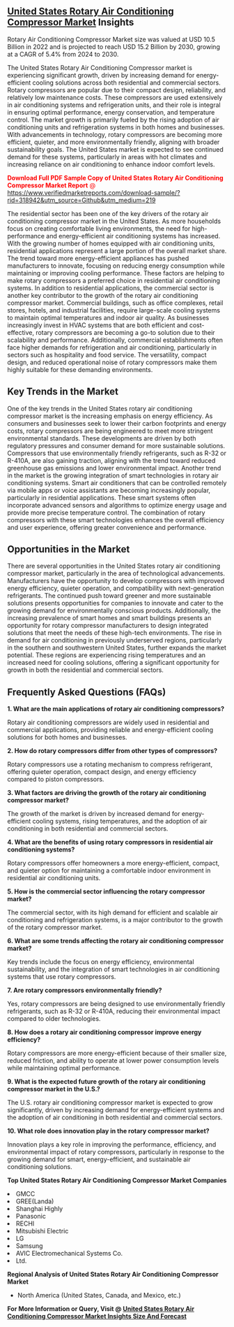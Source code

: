 <h2><a href="https://www.verifiedmarketreports.com/download-sample/?rid=318942&amp;utm_source=Github&amp;utm_medium=219" target="_blank">United States Rotary Air Conditioning Compressor Market</a> Insights</h2><p>Rotary Air Conditioning Compressor Market size was valued at USD 10.5 Billion in 2022 and is projected to reach USD 15.2 Billion by 2030, growing at a CAGR of 5.4% from 2024 to 2030.</p><p> <p>The United States Rotary Air Conditioning Compressor market is experiencing significant growth, driven by increasing demand for energy-efficient cooling solutions across both residential and commercial sectors. Rotary compressors are popular due to their compact design, reliability, and relatively low maintenance costs. These compressors are used extensively in air conditioning systems and refrigeration units, and their role is integral in ensuring optimal performance, energy conservation, and temperature control. The market growth is primarily fueled by the rising adoption of air conditioning units and refrigeration systems in both homes and businesses. With advancements in technology, rotary compressors are becoming more efficient, quieter, and more environmentally friendly, aligning with broader sustainability goals. The United States market is expected to see continued demand for these systems, particularly in areas with hot climates and increasing reliance on air conditioning to enhance indoor comfort levels. <p><span class=""><span style="color: #ff0000;"><strong>Download Full PDF Sample Copy of United States Rotary Air Conditioning Compressor Market Report</strong> @ </span><a href="https://www.verifiedmarketreports.com/download-sample/?rid=318942&amp;utm_source=Github&amp;utm_medium=219" target="_blank">https://www.verifiedmarketreports.com/download-sample/?rid=318942&amp;utm_source=Github&amp;utm_medium=219</a></span></p> The residential sector has been one of the key drivers of the rotary air conditioning compressor market in the United States. As more households focus on creating comfortable living environments, the need for high-performance and energy-efficient air conditioning systems has increased. With the growing number of homes equipped with air conditioning units, residential applications represent a large portion of the overall market share. The trend toward more energy-efficient appliances has pushed manufacturers to innovate, focusing on reducing energy consumption while maintaining or improving cooling performance. These factors are helping to make rotary compressors a preferred choice in residential air conditioning systems. In addition to residential applications, the commercial sector is another key contributor to the growth of the rotary air conditioning compressor market. Commercial buildings, such as office complexes, retail stores, hotels, and industrial facilities, require large-scale cooling systems to maintain optimal temperatures and indoor air quality. As businesses increasingly invest in HVAC systems that are both efficient and cost-effective, rotary compressors are becoming a go-to solution due to their scalability and performance. Additionally, commercial establishments often face higher demands for refrigeration and air conditioning, particularly in sectors such as hospitality and food service. The versatility, compact design, and reduced operational noise of rotary compressors make them highly suitable for these demanding environments. <h2>Key Trends in the Market</h2> <p>One of the key trends in the United States rotary air conditioning compressor market is the increasing emphasis on energy efficiency. As consumers and businesses seek to lower their carbon footprints and energy costs, rotary compressors are being engineered to meet more stringent environmental standards. These developments are driven by both regulatory pressures and consumer demand for more sustainable solutions. Compressors that use environmentally friendly refrigerants, such as R-32 or R-410A, are also gaining traction, aligning with the trend toward reduced greenhouse gas emissions and lower environmental impact. Another trend in the market is the growing integration of smart technologies in rotary air conditioning systems. Smart air conditioners that can be controlled remotely via mobile apps or voice assistants are becoming increasingly popular, particularly in residential applications. These smart systems often incorporate advanced sensors and algorithms to optimize energy usage and provide more precise temperature control. The combination of rotary compressors with these smart technologies enhances the overall efficiency and user experience, offering greater convenience and performance.</p> <h2>Opportunities in the Market</h2> <p>There are several opportunities in the United States rotary air conditioning compressor market, particularly in the area of technological advancements. Manufacturers have the opportunity to develop compressors with improved energy efficiency, quieter operation, and compatibility with next-generation refrigerants. The continued push toward greener and more sustainable solutions presents opportunities for companies to innovate and cater to the growing demand for environmentally conscious products. Additionally, the increasing prevalence of smart homes and smart buildings presents an opportunity for rotary compressor manufacturers to design integrated solutions that meet the needs of these high-tech environments. The rise in demand for air conditioning in previously underserved regions, particularly in the southern and southwestern United States, further expands the market potential. These regions are experiencing rising temperatures and an increased need for cooling solutions, offering a significant opportunity for growth in both the residential and commercial sectors.</p> <h2>Frequently Asked Questions (FAQs)</h2> <p><strong>1. What are the main applications of rotary air conditioning compressors?</strong></p> <p>Rotary air conditioning compressors are widely used in residential and commercial applications, providing reliable and energy-efficient cooling solutions for both homes and businesses.</p> <p><strong>2. How do rotary compressors differ from other types of compressors?</strong></p> <p>Rotary compressors use a rotating mechanism to compress refrigerant, offering quieter operation, compact design, and energy efficiency compared to piston compressors.</p> <p><strong>3. What factors are driving the growth of the rotary air conditioning compressor market?</strong></p> <p>The growth of the market is driven by increased demand for energy-efficient cooling systems, rising temperatures, and the adoption of air conditioning in both residential and commercial sectors.</p> <p><strong>4. What are the benefits of using rotary compressors in residential air conditioning systems?</strong></p> <p>Rotary compressors offer homeowners a more energy-efficient, compact, and quieter option for maintaining a comfortable indoor environment in residential air conditioning units.</p> <p><strong>5. How is the commercial sector influencing the rotary compressor market?</strong></p> <p>The commercial sector, with its high demand for efficient and scalable air conditioning and refrigeration systems, is a major contributor to the growth of the rotary compressor market.</p> <p><strong>6. What are some trends affecting the rotary air conditioning compressor market?</strong></p> <p>Key trends include the focus on energy efficiency, environmental sustainability, and the integration of smart technologies in air conditioning systems that use rotary compressors.</p> <p><strong>7. Are rotary compressors environmentally friendly?</strong></p> <p>Yes, rotary compressors are being designed to use environmentally friendly refrigerants, such as R-32 or R-410A, reducing their environmental impact compared to older technologies.</p> <p><strong>8. How does a rotary air conditioning compressor improve energy efficiency?</strong></p> <p>Rotary compressors are more energy-efficient because of their smaller size, reduced friction, and ability to operate at lower power consumption levels while maintaining optimal performance.</p> <p><strong>9. What is the expected future growth of the rotary air conditioning compressor market in the U.S.?</strong></p> <p>The U.S. rotary air conditioning compressor market is expected to grow significantly, driven by increasing demand for energy-efficient systems and the adoption of air conditioning in both residential and commercial sectors.</p> <p><strong>10. What role does innovation play in the rotary compressor market?</strong></p> <p>Innovation plays a key role in improving the performance, efficiency, and environmental impact of rotary compressors, particularly in response to the growing demand for smart, energy-efficient, and sustainable air conditioning solutions.</p> </p><p><strong>Top United States Rotary Air Conditioning Compressor Market Companies</strong></p><div data-test-id=""><p><li>GMCC</li><li> GREE(Landa)</li><li> Shanghai Highly</li><li> Panasonic</li><li> RECHI</li><li> Mitsubishi Electric</li><li> LG</li><li> Samsung</li><li> AVIC Electromechanical Systems Co.</li><li>Ltd.</li></p><div><strong>Regional Analysis of&nbsp;United States Rotary Air Conditioning Compressor Market</strong></div><ul><li dir="ltr"><p dir="ltr">North America&nbsp;(United States, Canada, and Mexico, etc.)</p></li></ul><p><strong>For More Information or Query, Visit @&nbsp;</strong><strong><a href="https://www.verifiedmarketreports.com/product/rotary-air-conditioning-compressor-market/?utm_source=Github&amp;utm_medium=219" target="_blank">United States Rotary Air Conditioning Compressor Market Insights Size And Forecast</a></strong></p></div>
